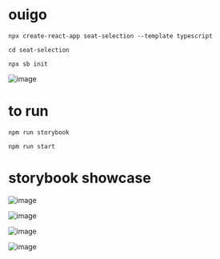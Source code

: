 # ouigo


`npx create-react-app seat-selection --template typescript`

`cd seat-selection`

`npx sb init`

![image](https://github.com/Hkwolfx/ouigo/assets/55136269/e0acd747-147f-4931-aa3d-f8e522a61e2e)

# to run 

`npm run storybook`

`npm run start`


# storybook showcase

![image](https://github.com/Hkwolfx/ouigo/assets/55136269/b59cfce2-87fd-4ee4-8cb5-31240c8f10b2)



![image](https://github.com/Hkwolfx/ouigo/assets/55136269/dd89cc00-3d68-4580-9373-53717e650365)



![image](https://github.com/Hkwolfx/ouigo/assets/55136269/862130cd-ff64-49f2-aa6d-0ecea2822d8e)


![image](https://github.com/Hkwolfx/ouigo/assets/55136269/dbf1721f-97f6-4641-b113-9e8220822b63)


